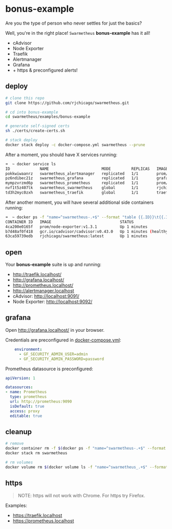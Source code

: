 # bonus-example

Are you the type of person who never settles for just the basics?

Well, you're in the right place! `Swarmetheus` **bonus-example** has it all!

* cAdvisor
* Node Exporter
* Traefik
* Alertmanager
* Grafana
* \+ https & preconfigured alerts!

## deploy

``` sh
# clone this repo
git clone https://github.com/rjchicago/swarmetheus.git

# cd into bonus-example
cd swarmetheus/examples/bonus-example

# generate self-signed certs
sh ./certs/create-certs.sh

# stack deploy
docker stack deploy -c docker-compose.yml swarmetheus --prune
```

After a moment, you should have X services running:

``` sh
➜  ~ docker service ls
ID             NAME                       MODE         REPLICAS   IMAGE                          PORTS
pokkwiwaanrz   swarmetheus_alertmanager   replicated   1/1        prom/alertmanager:latest
pz6ndibec21z   swarmetheus_grafana        replicated   1/1        grafana/grafana:latest
mympzvrzmd6p   swarmetheus_prometheus     replicated   1/1        prom/prometheus:latest
nvf1t5z407lk   swarmetheus_swarmetheus    global       1/1        rjchicago/swarmetheus:latest
td3h2myc0zxh   swarmetheus_traefik        global       1/1        traefik:latest                 *:80->80/tcp, *:443->443/tcp, *:8080->8080/tcp, *:8084->8084/tcp
```

After another moment, you will have several additional side containers running:

``` sh
➜  ~ docker ps -f "name=^swarmetheus-.+$" --format "table {{.ID}}\t{{.Image}}\t{{.Status}}\t{{.Ports}}\t{{.Names}}"
CONTAINER ID   IMAGE                              STATUS                   PORTS                    NAMES
4ca200e0165f   prom/node-exporter:v1.3.1          Up 1 minutes             0.0.0.0:9092->9100/tcp   swarmetheus-node-exporter
b7d48af0f418   gcr.io/cadvisor/cadvisor:v0.43.0   Up 1 minutes (healthy)   0.0.0.0:9091->8080/tcp   swarmetheus-cadvisor
63ca59739edb   rjchicago/swarmetheus:latest       Up 1 minutes                                      swarmetheus-health
```

## open

Your **bonus-example** suite is up and running:

* <http://traefik.localhost/>
* <http://grafana.localhost/>
* <http://prometheus.localhost/>
* <http://alertmanager.localhost>
* cAdvisor: <http://localhost:9091/>
* Node Exporter: <http://localhost:9092/>

## grafana

Open <http://grafana.localhost/> in your browser.

Credentials are preconfigured in [docker-compose.yml](./docker-compose.yml):

``` yml
    environment:
      - GF_SECURITY_ADMIN_USER=admin
      - GF_SECURITY_ADMIN_PASSWORD=password
```

Prometheus datasource is preconfigured:

``` yml
apiVersion: 1

datasources:
- name: Prometheus
  type: prometheus
  url: http://prometheus:9090 
  isDefault: true
  access: proxy
  editable: true
```

## cleanup

``` sh
# remove
docker container rm -f $(docker ps -f "name=^swarmetheus-.+$" --format "{{.ID}}")
docker stack rm swarmetheus

# rm volumes
docker volume rm $(docker volume ls -f "name=^swarmetheus_.+$" --format "{{.Name}}")
```

## https

> NOTE: https will not work with Chrome. For https try Firefox.

Examples:

* <https://traefik.localhost>
* <https://prometheus.localhost>
